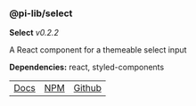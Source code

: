### @pi-lib/select

**Select** _v0.2.2_

A React component for a themeable select input

**Dependencies:** react, styled-components

<table>
  <tbody>
    <tr>
      <td><a href="https://pi.lance-taylor.com/?path=/story/inputs-select" target="_blank">Docs</a></td>
      <td><a href="https://www.npmjs.com/package/@pi-lib/select" target="_blank">NPM</a></td>
      <td><a href="https://github.com/lancerael/pi/tree/main/src/src/components/inputs/Select" target="_blank">Github</a></td>
    </tr>
  </tbody>
</table>
